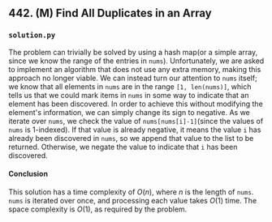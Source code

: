 ## 442. (M) Find All Duplicates in an Array

### `solution.py`
The problem can trivially be solved by using a hash map(or a simple array, since we know the range of the entries in `nums`). Unfortunately, we are asked to implement an algorithm that does not use any extra memory, making this approach no longer viable. We can instead turn our attention to `nums` itself; we know that all elements in `nums` are in the range `[1, len(nums)]`, which tells us that we could mark items in `nums` in some way to indicate that an element has been discovered. In order to achieve this without modifying the element's information, we can simply change its sign to negative. As we iterate over `nums`, we check the value of `nums[nums[i]-1]`(since the values of `nums` is 1-indexed). If that value is already negative, it means the value `i` has already been discovered in `nums`, so we append that value to the list to be returned. Otherwise, we negate the value to indicate that `i` has been discovered.  

#### Conclusion
This solution has a time complexity of $O(n)$, where $n$ is the length of `nums`. `nums` is iterated over once, and processing each value takes $O(1)$ time. The space complexity is $O(1)$, as required by the problem.  
  
